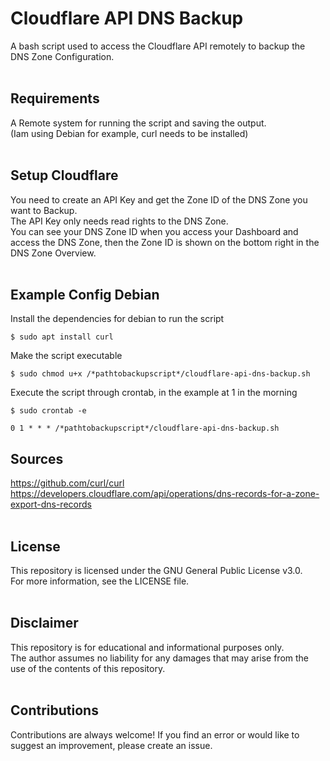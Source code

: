 # Cloudflare API DNS Backup

A bash script used to access the Cloudflare API remotely to backup the DNS Zone Configuration.<br /><br />

## Requirements

A Remote system for running the script and saving the output. <br />
(Iam using Debian for example, curl needs to be installed)<br /><br />

## Setup Cloudflare

You need to create an API Key and get the Zone ID of the DNS Zone you want to Backup. <br />
The API Key only needs read rights to the DNS Zone. <br />
You can see your DNS Zone ID when you access your Dashboard and access the DNS Zone, then the Zone ID is shown on the bottom right in the DNS Zone Overview. <br /><br />

## Example Config Debian
Install the dependencies for debian to run the script

    $ sudo apt install curl

Make the script executable

    $ sudo chmod u+x /*pathtobackupscript*/cloudflare-api-dns-backup.sh

Execute the script through crontab, in the example at 1 in the morning

    $ sudo crontab -e

    0 1 * * * /*pathtobackupscript*/cloudflare-api-dns-backup.sh

## Sources
https://github.com/curl/curl <br />
https://developers.cloudflare.com/api/operations/dns-records-for-a-zone-export-dns-records<br /><br />

## License

This repository is licensed under the GNU General Public License v3.0. <br />
For more information, see the LICENSE file.<br /><br />

## Disclaimer

This repository is for educational and informational purposes only. <br />
The author assumes no liability for any damages that may arise from the use of the contents of this repository.<br /><br />

## Contributions

Contributions are always welcome! If you find an error or would like to suggest an improvement, please create an issue.
